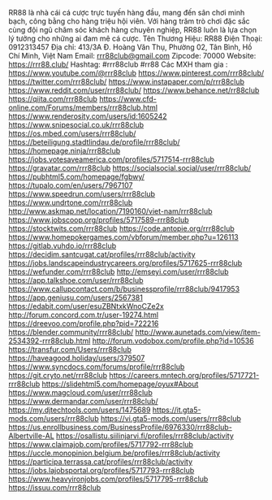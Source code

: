 RR88 là nhà cái cá cược trực tuyến hàng đầu, mang đến sân chơi minh bạch, công bằng cho hàng triệu hội viên. Với hàng trăm trò chơi đặc sắc cùng đội ngũ chăm sóc khách hàng chuyên nghiệp, RR88 luôn là lựa chọn lý tưởng cho những ai đam mê cá cược.
Tên Thương Hiệu: RR88
Điện Thoại: 0912313457
Địa chỉ: 413/3A Đ. Hoàng Văn Thụ, Phường 02, Tân Bình, Hồ Chí Minh, Việt Nam
Email: rrr88club@gmail.com
Zipcode: 70000
Website: https://rrr88.club/
Hashtag: #rrr88club #rr88
Các MXH tham gia :
https://www.youtube.com/@rrr88club 
https://www.pinterest.com/rrr88club/ 
https://twitter.com/rrr88club/ 
https://www.instapaper.com/p/rrr88club 
https://www.reddit.com/user/rrr88club/ 
https://www.behance.net/rr88club 
https://qiita.com/rrr88club 
https://www.cfd-online.com/Forums/members/rrr88club.html 
https://www.renderosity.com/users/id:1605242 
https://www.snipesocial.co.uk/rrr88club 
https://os.mbed.com/users/rrr88club/ 
https://beteiligung.stadtlindau.de/profile/rrr88club/ 
https://homepage.ninja/rrr88club 
https://jobs.votesaveamerica.com/profiles/5717514-rrr88club 
https://gravatar.com/rrr88club 
https://socialsocial.social/user/rrr88club/ 
https://pubhtml5.com/homepage/fgbwy/ 
https://tupalo.com/en/users/7967107 
https://www.speedrun.com/users/rrr88club 
https://www.undrtone.com/rrr88club 
http://www.askmap.net/location/7190160/viet-nam/rrr88club 
https://www.jobscoop.org/profiles/5717589-rrr88club 
https://stocktwits.com/rrr88club 
https://code.antopie.org/rrr88club 
https://www.homepokergames.com/vbforum/member.php?u=126113 
https://gitlab.vuhdo.io/rrr88club 
https://decidim.santcugat.cat/profiles/rrr88club/activity 
https://jobs.landscapeindustrycareers.org/profiles/5717625-rrr88club 
https://wefunder.com/rrr88club 
http://emseyi.com/user/rrr88club 
https://app.talkshoe.com/user/rrr88club 
https://www.callupcontact.com/b/businessprofile/rrr88club/9417953 
https://app.geniusu.com/users/2567381 
https://edabit.com/user/esuZBNtxkWnoCZe2x 
http://forum.concord.com.tr/user-19274.html 
https://dreevoo.com/profile.php?pid=722216 
https://blender.community/rrr88club/ 
http://www.aunetads.com/view/item-2534392-rrr88club.html 
http://forum.vodobox.com/profile.php?id=10536 
https://transfur.com/Users/rrr88club 
https://haveagood.holiday/users/379507 
https://www.syncdocs.com/forums/profile/rrr88club 
https://git.cryto.net/rrr88club 
https://careers.mntech.org/profiles/5717721-rrr88club 
https://slidehtml5.com/homepage/oyux#About 
https://www.magcloud.com/user/rrr88club 
https://www.dermandar.com/user/rrr88club/ 
https://my.djtechtools.com/users/1475689 
https://it.gta5-mods.com/users/rrr88club 
https://vi.gta5-mods.com/users/rrr88club 
https://us.enrollbusiness.com/BusinessProfile/6976330/rrr88club-Albertville-AL 
https://osallistu.siilinjarvi.fi/profiles/rrr88club/activity 
https://www.claimajob.com/profiles/5717792-rrr88club 
https://uccle.monopinion.belgium.be/profiles/rrr88club/activity 
https://participa.terrassa.cat/profiles/rrr88club/activity 
https://jobs.lajobsportal.org/profiles/5717793-rrr88club 
https://www.heavyironjobs.com/profiles/5717795-rrr88club 
https://issuu.com/rrr88club 


